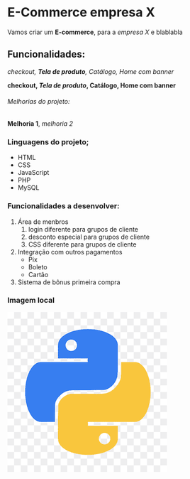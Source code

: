 # E-Commerce empresa X

Vamos criar um **E-commerce**, para a *empresa X* e blablabla

##  Funcionalidades:

*checkout, __Tela de produto__, Catálogo, Home com banner*

**checkout, _Tela de produto_, Catálogo, Home com banner**

###### Melhorias do projeto:

**Melhoria 1**, _melhoria 2_

### Linguagens do projeto;

* HTML
* CSS
* JavaScript
* PHP
* MySQL

### Funcionalidades a desenvolver:

1. Área de menbros
    1. login diferente para grupos de cliente
    2. desconto especial para grupos de cliente
    3. CSS diferente para grupos de cliente
2. Integração com outros pagamentos
    * Pix
    * Boleto
    * Cartão
3. Sistema de bônus primeira compra

### Imagem local

![Linguagem de programação pyton](img/png-transparent-python-logo-thumbnail.png)